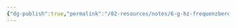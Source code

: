 ```yaml
---
{"dg-publish":true,"permalink":"/02-resources/notes/6-g-hz-frequenzbereich/","tags":["netzwerk/wifi"],"noteIcon":"","updated":"2024-08-04T21:19:15.024+02:00"}
---
```



